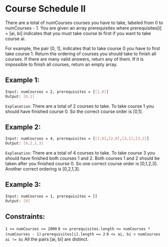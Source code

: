 # Course Schedule II

There are a total of numCourses courses you have to take, labeled from 0 to numCourses - 1. You are given an array prerequisites where prerequisites[i] = [ai, bi] indicates that you must take course bi first if you want to take course ai.

For example, the pair [0, 1], indicates that to take course 0 you have to first take course 1.
Return the ordering of courses you should take to finish all courses. If there are many valid answers, return any of them. If it is impossible to finish all courses, return an empty array.

## Example 1:

```bash
Input: numCourses = 2, prerequisites = [[1,0]]
Output: [0,1]
```

`Explanation`: There are a total of 2 courses to take. To take course 1 you should have finished course 0. So the correct course order is [0,1].

## Example 2:

```bash
Input: numCourses = 4, prerequisites = [[1,0],[2,0],[3,1],[3,2]]
Output: [0,2,1,3]
```

`Explanation`: There are a total of 4 courses to take. To take course 3 you should have finished both courses 1 and 2. Both courses 1 and 2 should be taken after you finished course 0.
So one correct course order is [0,1,2,3]. Another correct ordering is [0,2,1,3].

## Example 3:

```bash
Input: numCourses = 1, prerequisites = []
Output: [0]
```

## Constraints:

`1 <= numCourses <= 2000`
`0 <= prerequisites.length <= numCourses * (numCourses - 1)`
`prerequisites[i].length == 2`
`0 <= ai, bi < numCourses`
`ai != bi`
All the pairs [ai, bi] are distinct.
